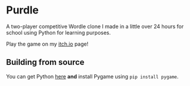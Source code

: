 # Purdle

A two-player competitive Wordle clone I made in a little over 24 hours for school using Python for learning purposes.

Play the game on my [itch.io](https://abyssalenvoy.itch.io/purdle) page!

## Building from source

You can get Python [here](https://www.python.org/downloads/) **and** install Pygame using ``pip install pygame``.
